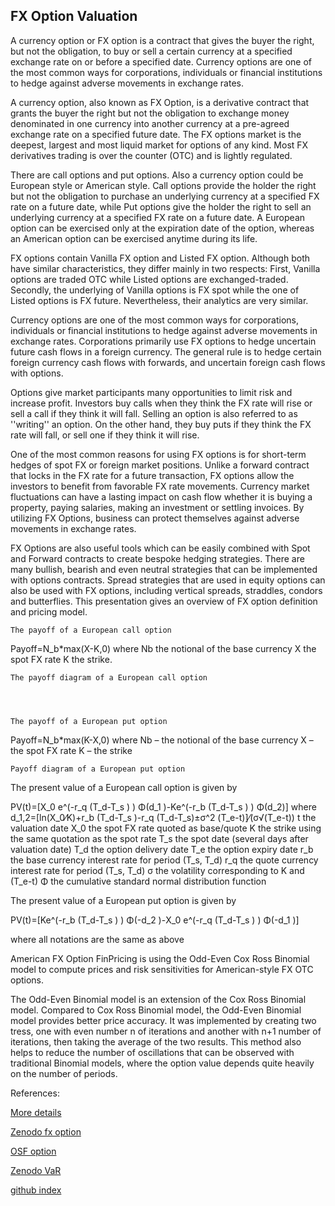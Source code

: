 ## FX Option Valuation
  
A currency option or FX option is a contract that gives the buyer the right, but not the obligation, to buy or sell a certain currency at a specified exchange rate on or before a specified date. Currency options are one of the most common ways for corporations, individuals or financial institutions to hedge against adverse movements in exchange rates. 

A currency option, also known as FX Option, is a derivative contract that grants the buyer the right but not the obligation to exchange money denominated in one currency into another currency at a pre-agreed exchange rate on a specified future date. The FX options market is the deepest, largest and most liquid market for options of any kind. Most FX derivatives trading is over the counter (OTC) and is lightly regulated. 

There are call options and put options. Also a currency option could be European style or American style. Call options provide the holder the right but not the obligation to purchase an underlying currency at a specified FX rate on a future date, while Put options give the holder the right to sell an underlying currency at a specified FX rate on a future date. A European option can be exercised only at the expiration date of the option, whereas an American option can be exercised anytime during its life.

FX options contain Vanilla FX option and Listed FX option. Although both have similar characteristics, they differ mainly in two respects: First, Vanilla options are traded OTC while Listed options are exchanged-traded. Secondly, the underlying of Vanilla options is FX spot while the one of Listed options is FX future. Nevertheless, their analytics are very similar.

Currency options are one of the most common ways for corporations, individuals or financial institutions to hedge against adverse movements in exchange rates. Corporations primarily use FX options to hedge uncertain future cash flows in a foreign currency. The general rule is to hedge certain foreign currency cash flows with forwards, and uncertain foreign cash flows with options.

Options give market participants many opportunities to limit risk and increase profit. Investors buy calls when they think the FX rate will rise or sell a call if they think it will fall. Selling an option is also referred to as ''writing'' an option. On the other hand, they buy puts if they think the FX rate will fall, or sell one if they think it will rise.

One of the most common reasons for using FX options is for short-term hedges of spot FX or foreign market positions. Unlike a forward contract that locks in the FX rate for a future transaction, FX options allow the investors to benefit from favorable FX rate movements. Currency market fluctuations can have a lasting impact on cash flow whether it is buying a property, paying salaries, making an investment or settling invoices. By utilizing FX Options, business can protect themselves against adverse movements in exchange rates.

FX Options are also useful tools which can be easily combined with Spot and Forward contracts to create bespoke hedging strategies. There are many bullish, bearish and even neutral strategies that can be implemented with options contracts. Spread strategies that are used in equity options can also be used with FX options, including vertical spreads, straddles, condors and butterflies. This presentation gives an overview of FX option definition and pricing model. 


	The payoff of a European call option

Payoff=N_b*max(X-K,0)
where 
Nb 	the notional of the base currency
X	the spot FX rate
K 	the strike.

	The payoff diagram of a European call option


 

	The payoff of a European put option

Payoff=N_b*max(K-X,0)
where 
Nb – the notional of the base currency
X – the spot FX rate
K – the strike

	Payoff diagram of a European put option

The present value of a European call option is given by

 PV(t)=[X_0 e^(-r_q (T_d-T_s ) ) Φ(d_1 )-Ke^(-r_b (T_d-T_s ) ) Φ(d_2)]
where
	d_1,2=[ln(X_0⁄K)+r_b (T_d-T_s )-r_q (T_d-T_s)±σ^2 (T_e-t)]⁄(σ√(T_e-t))
	t 	the valuation date
	X_0 	the spot FX rate quoted as base/quote
	K 	the strike using the same quotation as the spot rate
	T_s 	the spot date (several days after valuation date)
	T_d 	the option delivery date
	T_e 	the option expiry date
	r_b 	the base currency interest rate for period (T_s, T_d)
	r_q 	the quote currency interest rate for period (T_s, T_d)
	σ 	the volatility corresponding to K and (T_e-t)
	Φ 	the cumulative standard normal distribution function

The present value of a European put option is given by

 PV(t)=[Ke^(-r_b (T_d-T_s ) ) Φ(-d_2 )-X_0 e^(-r_q (T_d-T_s ) ) Φ(-d_1 )]

where all notations are the same as above

American FX Option
FinPricing is using the Odd-Even Cox Ross Binomial model to compute prices and risk sensitivities for American-style FX OTC options. 

The Odd-Even Binomial model is an extension of the Cox Ross Binomial model. Compared to Cox Ross Binomial model, the Odd-Even Binomial model provides better price accuracy. It was implemented by creating two tress, one with even number n of iterations and another with n+1 number of iterations, then taking the average of the two results. This method also helps to reduce the number of oscillations that can be observed with traditional Binomial models, where the option value depends quite heavily on the number of periods. 





References:
  
  
[More details](./FxOption-22.pdf)
  
[Zenodo fx option](https://zenodo.org/record/5768242/files/Zenodo-FxOption.pdf)
  
[OSF option](https://osf.io/xfjpz/download)

[Zenodo VaR](https://zenodo.org/record/6539777)

[github index](https://github.com/cfrm17/HedgeFundIndex)


